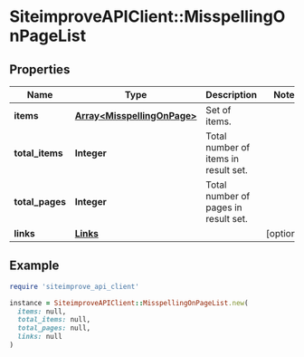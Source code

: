 # SiteimproveAPIClient::MisspellingOnPageList

## Properties

| Name | Type | Description | Notes |
| ---- | ---- | ----------- | ----- |
| **items** | [**Array&lt;MisspellingOnPage&gt;**](MisspellingOnPage.md) | Set of items. |  |
| **total_items** | **Integer** | Total number of items in result set. |  |
| **total_pages** | **Integer** | Total number of pages in result set. |  |
| **links** | [**Links**](Links.md) |  | [optional] |

## Example

```ruby
require 'siteimprove_api_client'

instance = SiteimproveAPIClient::MisspellingOnPageList.new(
  items: null,
  total_items: null,
  total_pages: null,
  links: null
)
```

